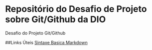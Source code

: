 # Repositório do Desafio de Projeto sobre Git/Github da DIO
Desafio do Projeto Git/Github

##Links Úteis
[Sintaxe Basica Markdown](https://www.markdownguide.org/basic-syntax/)
